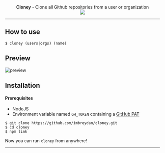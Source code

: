 <p align=center>
  <span><strong>Cloney</strong> - Clone all Github repositories from a user or organization</span>
  <br>
    <a target="_blank" href="license" title="License: MIT"><img src="https://img.shields.io/badge/License-MIT-red.svg"></a>
</p>
<hr>

## How to use

```console
$ cloney (users|orgs) (name)
```

## Preview

![preview](https://cdn.discordapp.com/attachments/936471829684584509/941992239666720768/unknown.png)

## Installation

#### Prerequisites

- NodeJS
- Environment variable named `GH_TOKEN` containing a [GitHub PAT](https://github.com/settings/tokens)

```console
$ git clone https://github.com/imbreydan/cloney.git
$ cd cloney
$ npm link
```

Now you can run `cloney` from anywhere!

<hr>
